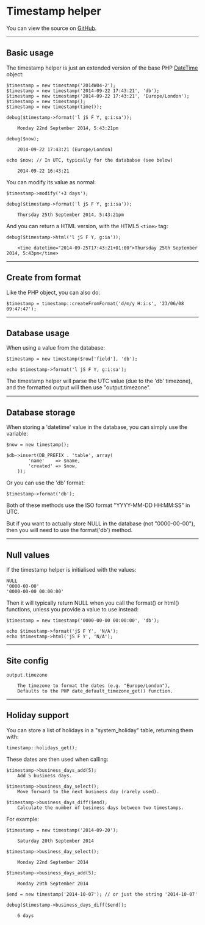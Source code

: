 
# Timestamp helper

You can view the source on [GitHub](https://github.com/craigfrancis/framework/blob/master/framework/0.1/library/class/timestamp.php).

---

## Basic usage

The timestamp helper is just an extended version of the base PHP [DateTime](https://php.net/datetime) object:

	$timestamp = new timestamp('2014W04-2');
	$timestamp = new timestamp('2014-09-22 17:43:21', 'db');
	$timestamp = new timestamp('2014-09-22 17:43:21', 'Europe/London');
	$timestamp = new timestamp();
	$timestamp = new timestamp(time());

	debug($timestamp->format('l jS F Y, g:i:sa'));

		Monday 22nd September 2014, 5:43:21pm

	debug($now);

		2014-09-22 17:43:21 (Europe/London)

	echo $now; // In UTC, typically for the datababse (see below)

		2014-09-22 16:43:21

You can modify its value as normal:

	$timestamp->modify('+3 days');

	debug($timestamp->format('l jS F Y, g:i:sa'));

		Thursday 25th September 2014, 5:43:21pm

And you can return a HTML version, with the HTML5 `<time>` tag:

	debug($timestamp->html('l jS F Y, g:ia'));

		<time datetime="2014-09-25T17:43:21+01:00">Thursday 25th September 2014, 5:43pm</time>

---

## Create from format

Like the PHP object, you can also do:

	$timestamp = timestamp::createFromFormat('d/m/y H:i:s', '23/06/08 09:47:47');

---

## Database usage

When using a value from the database:

	$timestamp = new timestamp($row['field'], 'db');

	echo $timestamp->format('l jS F Y, g:i:sa');

The timestamp helper will parse the UTC value (due to the 'db' timezone), and the formatted output will then use "output.timezone".

---

## Database storage

When storing a 'datetime' value in the database, you can simply use the variable:

	$now = new timestamp();

	$db->insert(DB_PREFIX . 'table', array(
			'name'    => $name,
			'created' => $now,
		));

Or you can use the 'db' format:

	$timestamp->format('db');

Both of these methods use the ISO format "YYYY-MM-DD HH:MM:SS" in UTC.

But if you want to actually store NULL in the database (not "0000-00-00"), then you will need to use the format('db') method.

---

## Null values

If the timestamp helper is initialised with the values:

	NULL
	'0000-00-00'
	'0000-00-00 00:00:00'

Then it will typically return NULL when you call the format() or html() functions, unless you provide a value to use instead:

	$timestamp = new timestamp('0000-00-00 00:00:00', 'db');

	echo $timestamp->format('jS F Y', 'N/A');
	echo $timestamp->html('jS F Y', 'N/A');

---

## Site config

	output.timezone

		The timezone to format the dates (e.g. "Europe/London"),
		Defaults to the PHP date_default_timezone_get() function.

---

## Holiday support

You can store a list of holidays in a "system_holiday" table, returning them with:

	timestamp::holidays_get();

These dates are then used when calling:

	$timestamp->business_days_add(5);
		Add 5 business days.

	$timestamp->business_day_select();
		Move forward to the next business day (rarely used).

	$timestamp->business_days_diff($end);
		Calculate the number of business days between two timestamps.

For example:

	$timestamp = new timestamp('2014-09-20');

		Saturday 20th September 2014

	$timestamp->business_day_select();

		Monday 22nd September 2014

	$timestamp->business_days_add(5);

		Monday 29th September 2014

	$end = new timestamp('2014-10-07'); // or just the string '2014-10-07'

	debug($timestamp->business_days_diff($end));

		6 days



